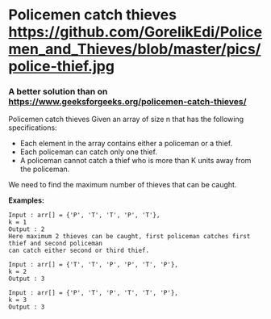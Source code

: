 # Policemen catch thieves https://github.com/GorelikEdi/Policemen_and_Thieves/blob/master/pics/police-thief.jpg
### A better solution than on https://www.geeksforgeeks.org/policemen-catch-thieves/  
  
Policemen catch thieves
Given an array of size n that has the following specifications:  
* Each element in the array contains either a policeman or a thief.
* Each policeman can catch only one thief.
* A policeman cannot catch a thief who is more than K units away from the policeman.  

We need to find the maximum number of thieves that can be caught.  
  
**Examples:**  
```
Input : arr[] = {'P', 'T', 'T', 'P', 'T'},
k = 1
Output : 2
Here maximum 2 thieves can be caught, first policeman catches first thief and second policeman 
can catch either second or third thief.

Input : arr[] = {'T', 'T', 'P', 'P', 'T', 'P'}, 
k = 2
Output : 3

Input : arr[] = {'P', 'T', 'P', 'T', 'T', 'P'},
k = 3
Output : 3
```
